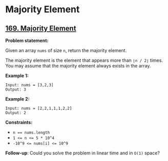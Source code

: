 # Majority Element

## [169. Majority Element](https://leetcode.com/problems/majority-element/)

**Problem statement:**

Given an array `nums` of size `n`, return the majority element.

The majority element is the element that appears more than `⌊n / 2⌋` times. You may assume that the majority element always exists in the array.

**Example 1:**

```
Input: nums = [3,2,3]
Output: 3
```

**Example 2:**

```
Input: nums = [2,2,1,1,1,2,2]
Output: 2
```

**Constraints:**

* `n == nums.length`
* `1 <= n <= 5 * 10^4`
* `-10^9 <= nums[i] <= 10^9`

**Follow-up**: Could you solve the problem in linear time and in `O(1)` space?
